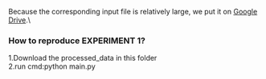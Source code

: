 Because the corresponding input file is relatively large, we put it on [Google Drive](https://drive.google.com/drive/folders/1Gns9fULrYrqdFHZ8jASuUC9ItsRmbliq?usp=sharing).\
### How to reproduce EXPERIMENT 1?
1.Download the processed_data in this folder\
2.run cmd:python main.py
